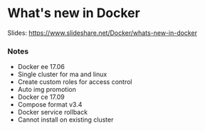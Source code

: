 # What's new in Docker

Slides: https://www.slideshare.net/Docker/whats-new-in-docker

### Notes

  - Docker ee 17.06
  - Single cluster for ma and linux
  - Create custom roles for access control
  - Auto img promotion
  - Docker ce 17.09
  - Compose format v3.4
  - Docker service rollback
  - Cannot install on existing cluster
